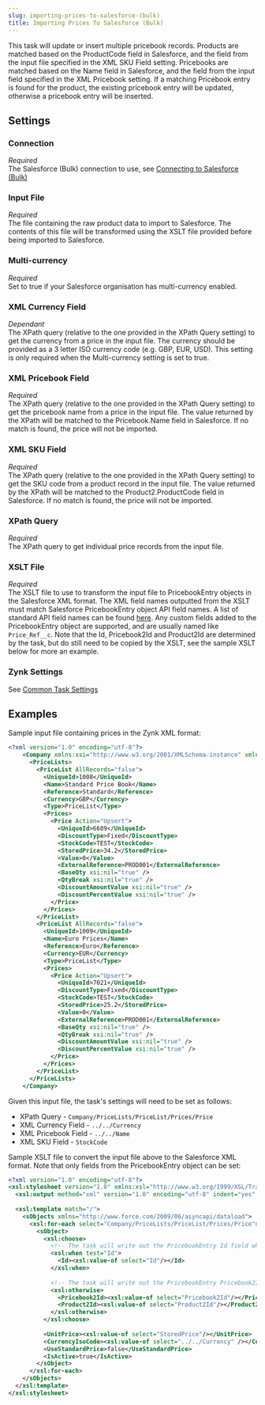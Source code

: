 ```yaml
---
slug: importing-prices-to-salesforce-(bulk)
title: Importing Prices To Salesforce (Bulk)
---
```



This task will update or insert multiple pricebook records. Products are matched based on the ProductCode field in Salesforce, and the field from the input file specified in the XML SKU Field setting. Pricebooks are matched based on the Name field in Salesforce, and the field from the input field specified in the XML Pricebook setting. If a matching Pricebook entry is found for the product, the existing pricebook entry will be updated, otherwise a pricebook entry will be inserted.


## Settings

### Connection 
_Required_  
The Salesforce (Bulk) connection to use, see [Connecting to Salesforce (Bulk)](connecting-to-salesforce-(bulk))

### Input File 
_Required_  
The file containing the raw product data to import to Salesforce. The contents of this file will be transformed using the XSLT file provided before being imported to Salesforce.

### Multi-currency
_Required_  
Set to true if your Salesforce organisation has multi-currency enabled.

### XML Currency Field
_Dependant_  
The XPath query (relative to the one provided in the XPath Query setting) to get the currency from a price in the input file. The currency should be provided as a 3 letter ISO currency code (e.g. GBP, EUR, USD). This setting is only required when the Multi-currency setting is set to true.

### XML Pricebook Field
_Required_  
The XPath query (relative to the one provided in the XPath Query setting) to get the pricebook name from a price in the input file. The value returned by the XPath will be matched to the Pricebook.Name field  in Salesforce. If no match is found, the price will not be imported.

### XML SKU Field
_Required_  
The XPath query (relative to the one provided in the XPath Query setting) to get the SKU code from a product record in the input file. The value returned by the XPath will be matched to the Product2.ProductCode field in Salesforce. If no match is found, the price will not be imported.

### XPath Query
_Required_  
The XPath query to get individual price records from the input file.

### XSLT File
_Required_  
The XSLT file to use to transform the input file to PricebookEntry objects in the Salesforce XML format. The XML field names outputted from the XSLT must match Salesforce PricebookEntry object API field names. A list of standard API field names can be found [here](http://help.salesforce.com/help/pdfs/en/salesforce_field_names_reference.pdf). Any custom fields added to the PricebookEntry object are supported, and are usually named like `Price_Ref__c`. Note that the Id, Pricebook2Id and Product2Id are determined by the task, but do still need to be copied by the XSLT, see the sample XSLT below for more an example.

### Zynk Settings 
See [Common Task Settings](common-task-settings)


## Examples

Sample input file containing prices in the Zynk XML format:

```xml
<?xml version="1.0" encoding="utf-8"?>
    <Company xmlns:xsi="http://www.w3.org/2001/XMLSchema-instance" xmlns:xsd="http://www.w3.org/2001/XMLSchema">
      <PriceLists>
        <PriceList AllRecords="false">
          <UniqueId>1008</UniqueId>
          <Name>Standard Price Book</Name>
          <Reference>Standard</Reference>
          <Currency>GBP</Currency>
          <Type>PriceList</Type>
          <Prices>
            <Price Action="Upsert">
              <UniqueId>6689</UniqueId>
              <DiscountType>Fixed</DiscountType>
              <StockCode>TEST</StockCode>
              <StoredPrice>34.2</StoredPrice>
              <Value>0</Value>
              <ExternalReference>PROD001</ExternalReference>
              <BaseQty xsi:nil="true" />
              <QtyBreak xsi:nil="true" />
              <DiscountAmountValue xsi:nil="true" />
              <DiscountPercentValue xsi:nil="true" />
            </Price>
          </Prices>
        </PriceList>
        <PriceList AllRecords="false">
          <UniqueId>1009</UniqueId>
          <Name>Euro Prices</Name>
          <Reference>Euro</Reference>
          <Currency>EUR</Currency>
          <Type>PriceList</Type>
          <Prices>
            <Price Action="Upsert">
              <UniqueId>7021</UniqueId>
              <DiscountType>Fixed</DiscountType>
              <StockCode>TEST</StockCode>
              <StoredPrice>25.2</StoredPrice>
              <Value>0</Value>
              <ExternalReference>PROD001</ExternalReference>
              <BaseQty xsi:nil="true" />
              <QtyBreak xsi:nil="true" />
              <DiscountAmountValue xsi:nil="true" />
              <DiscountPercentValue xsi:nil="true" />
            </Price>
          </Prices>
        </PriceList>
      </PriceLists>
    </Company>
```

Given this input file, the task's settings will need to be set as follows:

- XPath Query - `Company/PriceLists/PriceList/Prices/Price`
- XML Currency Field - `../../Currency`
- XML Pricebook Field  - `../../Name`
- XML SKU Field - `StockCode`


Sample XSLT file to convert the input file above to the Salesforce XML format. Note that only fields from the PricebookEntry object can be set:

```xml
<?xml version="1.0" encoding="utf-8"?>
<xsl:stylesheet version="1.0" xmlns:xsl="http://www.w3.org/1999/XSL/Transform">
  <xsl:output method="xml" version="1.0" encoding="utf-8" indent="yes" xmlns="http://www.force.com/2009/06/asyncapi/dataload"/>
    
  <xsl:template match="/">
    <sObjects xmlns="http://www.force.com/2009/06/asyncapi/dataload">
      <xsl:for-each select="Company/PriceLists/PriceList/Prices/Price">
        <sObject>
          <xsl:choose>
            <!-- The task will write out the PricebookEntry Id field when the price already exists in Salesforce, this just needs to be copied by the XSLT -->
            <xsl:when test="Id"> 
              <Id><xsl:value-of select="Id"/></Id>
            </xsl:when>
    
            <!-- The task will write out the PricebookEntry Pricebook2Id and Product2Id fields if a new price needs to be created in Salesforce, they just need to be copied by the XSLT -->
            <xsl:otherwise>
              <Pricebook2Id><xsl:value-of select="Pricebook2Id"/></Pricebook2Id>
              <Product2Id><xsl:value-of select="Product2Id"/></Product2Id>
            </xsl:otherwise>
          </xsl:choose>
     
          <UnitPrice><xsl:value-of select="StoredPrice"/></UnitPrice>
          <CurrencyIsoCode><xsl:value-of select="../../Currency" /></CurrencyIsoCode>
          <UseStandardPrice>false</UseStandardPrice>
          <IsActive>true</IsActive>
        </sObject>
      </xsl:for-each>
    </sObjects>
  </xsl:template>
</xsl:stylesheet>
```